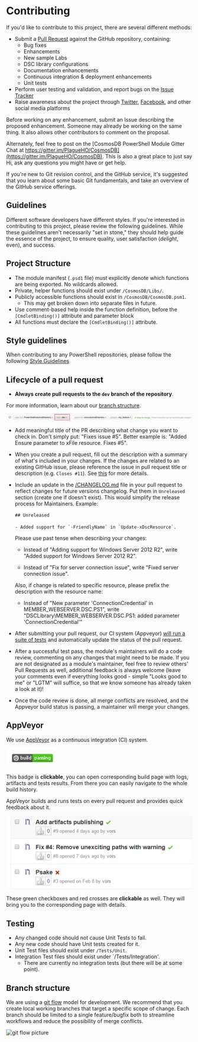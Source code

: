 # Contributing

If you'd like to contribute to this project, there are several different methods:

- Submit a [Pull Request](https://www.github.com/PlagueHO/CosmosDB/pulls) against the GitHub repository, containing:
  - Bug fixes
  - Enhancements
  - New sample Labs
  - DSC library configurations
  - Documentation enhancements
  - Continuous integration & deployment enhancements
  - Unit tests
- Perform user testing and validation, and report bugs on the [Issue Tracker](https://www.github.com/PlagueHO/CosmosDB/issues)
- Raise awareness about the project through [Twitter](https://twitter.com/#PowerShell), [Facebook](https://facebook.com), and other social media platforms

Before working on any enhancement, submit an Issue describing the proposed enhancement. Someone may already be working on the same thing. It also allows other contributors to comment on the proposal.

Alternately, feel free to post on the [CosmosDB PowerShell Module Gitter Chat at https://gitter.im/PlagueHO/CosmosDB](https://gitter.im/PlagueHO/CosmosDB). This is also a great place to just say Hi, ask any questions you might have or get help.

If you're new to Git revision control, and the GitHub service, it's suggested that you learn about some basic Git fundamentals, and take an overview of the GitHub service offerings.

## Guidelines

Different software developers have different styles. If you're interested in contributing to this project, please review the following guidelines.
While these guidelines aren't necessarily "set in stone," they should help guide the essence of the project, to ensure quality, user satisfaction (*delight*, even), and success.

## Project Structure

- The module manifest (`.psd1` file) must explicitly denote which functions are being exported. No wildcards allowed.
- Private, helper functions should exist under `/CosmosDB/Libs/`.
- Publicly accessible functions should exist in `/CosmosDB/CosmosDB.psm1`.
  - This may get broken down into separate files in future.
- Use comment-based help inside the function definition, before the `[CmdletBinding()]` attribute and parameter block
- All functions must declare the `[CmdletBinding()]` attribute.

## Style guidelines

When contributing to any PowerShell repositories, please follow the following [Style Guidelines](/.github/STYLEGUIDELINES.md)

## Lifecycle of a pull request

- **Always create pull requests to the `dev` branch of the repository**.

For more information, learn about our [branch structure](#branch-structure).

![Github-PR-dev.png](Images/Github-PR-dev.png)

- Add meaningful title of the PR describing what change you want to check in. Don't simply put: "Fixes issue #5". Better example is: "Added Ensure parameter to xFile resource. Fixes #5".

- When you create a pull request, fill out the description with a summary of what's included in your changes.
  If the changes are related to an existing GitHub issue, please reference the issue in pull request title or description (e.g. ```Closes #11```). See [this](https://help.github.com/articles/closing-issues-via-commit-messages/) for more details.

- Include an update in the [/CHANGELOG.md](/CHANGELOG.md) file in your pull request to reflect changes for future versions changelog. Put them in `Unreleased` section (create one if doesn't exist). This would simplify the release process for Maintainers. Example:

  ```
  ## Unreleased

  - Added support for `-FriendlyName` in `Update-xDscResource`.
  ```

  Please use past tense when describing your changes:

  - Instead of "Adding support for Windows Server 2012 R2", write "Added support for Windows Server 2012 R2".

  - Instead of "Fix for server connection issue", write "Fixed server connection issue".

  Also, if change is related to specific resource, please prefix the description with the resource name:

  - Instead of "New parameter 'ConnectionCredential' in MEMBER_WEBSERVER.DSC.PS1", write "DSCLibrary\MEMBER_WEBSERVER.DSC.PS1: added parameter 'ConnectionCredential'"

- After submitting your pull request, our CI system (Appveyor) [will run a suite of tests](#appveyor) and automatically update the status of the pull request.
- After a successful test pass, the module's maintainers will do a code review, commenting on any changes that might need to be made. If you are not designated as a module's maintainer, feel free to review others' Pull Requests as well, additional feedback is always welcome (leave your comments even if everything looks good - simple "Looks good to me" or "LGTM" will suffice, so that we know someone has already taken a look at it)!
- Once the code review is done, all merge conflicts are resolved, and the Appveyor build status is passing, a maintainer will merge your changes.

## AppVeyor

We use [AppVeyor](http://www.appveyor.com/) as a continuous integration (CI) system.

![AppVeyor-Badge-Green.png](Images/AppVeyor-Badge-Green.png)

This badge is **clickable**, you can open corresponding build page with logs, artifacts and tests results.
From there you can easily navigate to the whole build history.

AppVeyor builds and runs tests on every pull request and provides quick feedback about it.

![AppVeyor-Github](Images/AppVeyor-Github.png)

These green checkboxes and red crosses are **clickable** as well.
They will bring you to the corresponding page with details.

## Testing

- Any changed code should not cause Unit Tests to fail.
- Any new code should have Unit tests created for it.
- Unit Test files should exist under `/Tests/Unit`.
- Integration Test files should exist under `/Tests/Integration'.
  - There are currently no integration tests (but there will be at some point).

## Branch structure

We are using a [git flow](http://nvie.com/posts/a-successful-git-branching-model/) model for development.
We recommend that you create local working branches that target a specific scope of change.
Each branch should be limited to a single feature/bugfix both to streamline workflows and reduce the possibility of merge conflicts.

![git flow picture](http://nvie.com/img/git-model@2x.png)
